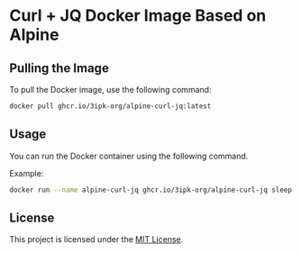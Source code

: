 # Curl + JQ Docker Image Based on Alpine

## Pulling the Image

To pull the Docker image, use the following command:

```bash
docker pull ghcr.io/3ipk-org/alpine-curl-jq:latest
```

## Usage

You can run the Docker container using the following command.

Example:
```bash
docker run --name alpine-curl-jq ghcr.io/3ipk-org/alpine-curl-jq sleep infinity
```

## License

This project is licensed under the [MIT License](LICENSE).
